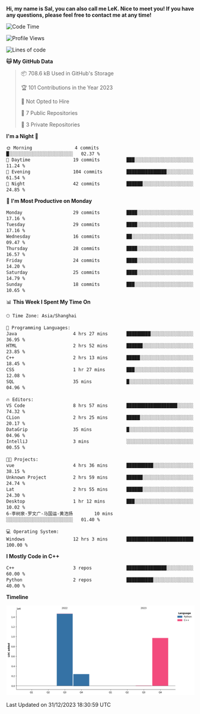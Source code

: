 **Hi, my name is Sal, you can also call me LeK. Nice to meet you! If you have any questions, please feel free to contact me at any time!**

<!--START_SECTION:waka-->
![Code Time](http://img.shields.io/badge/Code%20Time-143%20hrs%2055%20mins-blue)

![Profile Views](http://img.shields.io/badge/Profile%20Views-0-blue)

![Lines of code](https://img.shields.io/badge/From%20Hello%20World%20I%27ve%20Written-2.7%20million%20lines%20of%20code-blue)

**🐱 My GitHub Data** 

> 📦 708.6 kB Used in GitHub's Storage 
 > 
> 🏆 101 Contributions in the Year 2023
 > 
> 🚫 Not Opted to Hire
 > 
> 📜 7 Public Repositories 
 > 
> 🔑 3 Private Repositories 
 > 
**I'm a Night 🦉** 

```text
🌞 Morning                4 commits           █░░░░░░░░░░░░░░░░░░░░░░░░   02.37 % 
🌆 Daytime                19 commits          ███░░░░░░░░░░░░░░░░░░░░░░   11.24 % 
🌃 Evening                104 commits         ███████████████░░░░░░░░░░   61.54 % 
🌙 Night                  42 commits          ██████░░░░░░░░░░░░░░░░░░░   24.85 % 
```
📅 **I'm Most Productive on Monday** 

```text
Monday                   29 commits          ████░░░░░░░░░░░░░░░░░░░░░   17.16 % 
Tuesday                  29 commits          ████░░░░░░░░░░░░░░░░░░░░░   17.16 % 
Wednesday                16 commits          ██░░░░░░░░░░░░░░░░░░░░░░░   09.47 % 
Thursday                 28 commits          ████░░░░░░░░░░░░░░░░░░░░░   16.57 % 
Friday                   24 commits          ████░░░░░░░░░░░░░░░░░░░░░   14.20 % 
Saturday                 25 commits          ████░░░░░░░░░░░░░░░░░░░░░   14.79 % 
Sunday                   18 commits          ███░░░░░░░░░░░░░░░░░░░░░░   10.65 % 
```


📊 **This Week I Spent My Time On** 

```text
🕑︎ Time Zone: Asia/Shanghai

💬 Programming Languages: 
Java                     4 hrs 27 mins       █████████░░░░░░░░░░░░░░░░   36.95 % 
HTML                     2 hrs 52 mins       ██████░░░░░░░░░░░░░░░░░░░   23.85 % 
C++                      2 hrs 13 mins       █████░░░░░░░░░░░░░░░░░░░░   18.45 % 
CSS                      1 hr 27 mins        ███░░░░░░░░░░░░░░░░░░░░░░   12.08 % 
SQL                      35 mins             █░░░░░░░░░░░░░░░░░░░░░░░░   04.96 % 

🔥 Editors: 
VS Code                  8 hrs 57 mins       ███████████████████░░░░░░   74.32 % 
CLion                    2 hrs 25 mins       █████░░░░░░░░░░░░░░░░░░░░   20.17 % 
DataGrip                 35 mins             █░░░░░░░░░░░░░░░░░░░░░░░░   04.96 % 
IntelliJ                 3 mins              ░░░░░░░░░░░░░░░░░░░░░░░░░   00.55 % 

🐱‍💻 Projects: 
vue                      4 hrs 36 mins       ██████████░░░░░░░░░░░░░░░   38.15 % 
Unknown Project          2 hrs 59 mins       ██████░░░░░░░░░░░░░░░░░░░   24.74 % 
Lat                      2 hrs 55 mins       ██████░░░░░░░░░░░░░░░░░░░   24.30 % 
Desktop                  1 hr 12 mins        ███░░░░░░░░░░░░░░░░░░░░░░   10.02 % 
6-李树泉-罗文广-马国运-黄浩扬        10 mins             ░░░░░░░░░░░░░░░░░░░░░░░░░   01.40 % 

💻 Operating System: 
Windows                  12 hrs 3 mins       █████████████████████████   100.00 % 
```

**I Mostly Code in C++** 

```text
C++                      3 repos             ███████████████░░░░░░░░░░   60.00 % 
Python                   2 repos             ██████████░░░░░░░░░░░░░░░   40.00 % 
```



**Timeline**

![Lines of Code chart](https://raw.githubusercontent.com/LeKZzzz/LeKZzzz/master/assets/bar_graph.png)


 Last Updated on 31/12/2023 18:30:59 UTC
<!--END_SECTION:waka-->
